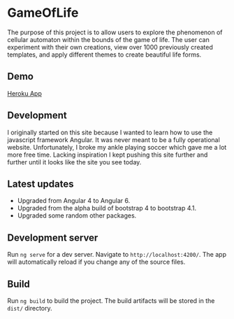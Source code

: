 # GameOfLife

The purpose of this project is to allow users to explore the phenomenon of cellular automaton within the bounds of the game of life. The user can experiment with their own creations, view over 1000 previously created templates, and apply different themes to create beautiful life forms.

## Demo

[Heroku App](http://gameoflife87.herokuapp.com/)

## Development
I originally started on this site because I wanted to learn how to use the javascript framework Angular. It was never meant to be a fully operational website. Unfortunately, I broke my ankle playing soccer which gave me a lot more free time. Lacking inspiration I kept pushing this site further and further until it looks like the site you see today.

## Latest updates
* Upgraded from Angular 4 to Angular 6.
* Upgraded from the alpha build of bootstrap 4 to bootstrap 4.1.
* Upgraded some random other packages.

## Development server

Run `ng serve` for a dev server. Navigate to `http://localhost:4200/`. The app will automatically reload if you change any of the source files.

## Build

Run `ng build` to build the project. The build artifacts will be stored in the `dist/` directory.
